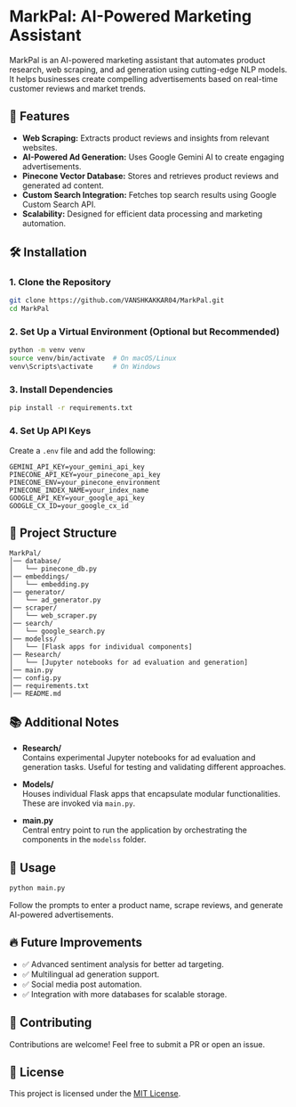 # MarkPal: AI-Powered Marketing Assistant

MarkPal is an AI-powered marketing assistant that automates product research, web scraping, and ad generation using cutting-edge NLP models. It helps businesses create compelling advertisements based on real-time customer reviews and market trends.

## 🚀 Features
- **Web Scraping:** Extracts product reviews and insights from relevant websites.
- **AI-Powered Ad Generation:** Uses Google Gemini AI to create engaging advertisements.
- **Pinecone Vector Database:** Stores and retrieves product reviews and generated ad content.
- **Custom Search Integration:** Fetches top search results using Google Custom Search API.
- **Scalability:** Designed for efficient data processing and marketing automation.

## 🛠️ Installation

### 1. Clone the Repository
```bash
git clone https://github.com/VANSHKAKKAR04/MarkPal.git
cd MarkPal
```

### 2. Set Up a Virtual Environment (Optional but Recommended)
```bash
python -m venv venv
source venv/bin/activate  # On macOS/Linux
venv\Scripts\activate     # On Windows
```

### 3. Install Dependencies
```bash
pip install -r requirements.txt
```

### 4. Set Up API Keys
Create a `.env` file and add the following:
```
GEMINI_API_KEY=your_gemini_api_key
PINECONE_API_KEY=your_pinecone_api_key
PINECONE_ENV=your_pinecone_environment
PINECONE_INDEX_NAME=your_index_name
GOOGLE_API_KEY=your_google_api_key
GOOGLE_CX_ID=your_google_cx_id
```

## 📌 Project Structure
```
MarkPal/
│── database/
│   └── pinecone_db.py
│── embeddings/
│   └── embedding.py
│── generator/
│   └── ad_generator.py
│── scraper/
│   └── web_scraper.py
│── search/
│   └── google_search.py
│── modelss/
│   └── [Flask apps for individual components]
│── Research/
│   └── [Jupyter notebooks for ad evaluation and generation]
│── main.py
│── config.py
│── requirements.txt
│── README.md
```

## 📚 Additional Notes

- **Research/**  
  Contains experimental Jupyter notebooks for ad evaluation and generation tasks. Useful for testing and validating different approaches.

- **Models/**  
  Houses individual Flask apps that encapsulate modular functionalities. These are invoked via `main.py`.

- **main.py**  
  Central entry point to run the application by orchestrating the components in the `modelss` folder.

## 🚀 Usage
```bash
python main.py
```
Follow the prompts to enter a product name, scrape reviews, and generate AI-powered advertisements.

## 🔥 Future Improvements
- ✅ Advanced sentiment analysis for better ad targeting.
- ✅ Multilingual ad generation support.
- ✅ Social media post automation.
- ✅ Integration with more databases for scalable storage.

## 🤝 Contributing
Contributions are welcome! Feel free to submit a PR or open an issue.

## 📜 License
This project is licensed under the [MIT License](LICENSE).
